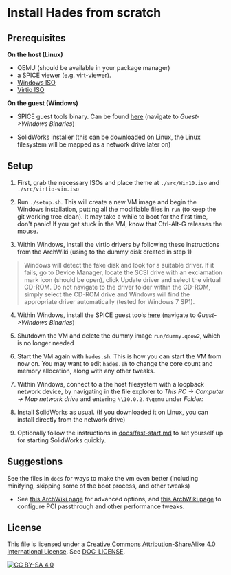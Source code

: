 # Install Hades from scratch

## Prerequisites

**On the host (Linux)**

- QEMU (should be available in your package manager)
- a SPICE viewer (e.g. virt-viewer).
- [Windows
   ISO](https://www.microsoft.com/en-gb/software-download/windows10ISO),
- [Virtio ISO](https://github.com/virtio-win/virtio-win-pkg-scripts)

**On the guest (Windows)**

- SPICE guest tools binary. Can be found
  [here](https://www.spice-space.org/download.html) (navigate to
  *Guest->Windows Binaries*)

- SolidWorks installer (this can be downloaded on Linux, the Linux filesystem
  will be mapped as a network drive later on)

## Setup

1. First, grab the necessary ISOs and place theme at `./src/Win10.iso` and
   `./src/virtio-win.iso`

2. Run `./setup.sh`. This will create a new VM image and begin the Windows
   installation, putting all the modifiable files in `run` (to keep the git
   working tree clean). It may take a while to boot for the first time, don't
   panic! If you get stuck in the VM, know that Ctrl-Alt-G releases the mouse.

3. Within Windows, install the virtio drivers by following these instructions
   from the ArchWiki (using to the dummy disk created in step 1)

> Windows will detect the fake disk and look for a suitable driver. If it
> fails, go to Device Manager, locate the SCSI drive with an exclamation mark
> icon (should be open), click Update driver and select the virtual CD-ROM. Do
> not navigate to the driver folder within the CD-ROM, simply select the CD-ROM
> drive and Windows will find the appropriate driver automatically (tested for
> Windows 7 SP1).

4. Within Windows, install the SPICE guest tools
   [here](https://www.spice-space.org/download.html) (navigate to
   *Guest->Windows Binaries*)

5. Shutdown the VM and delete the dummy image `run/dummy.qcow2`, which is no
   longer needed

6. Start the VM again with `hades.sh`. This is how you
   can start the VM from now on. You may want to edit `hades.sh` to change
   the core count and memory allocation, along with any other tweaks.

7. Within Windows, connect to a the host filesystem with a loopback network
   device, by navigating in the file explorer to *This PC -> Computer -> Map
   network drive* and entering `\\10.0.2.4\qemu` under *Folder:*

8. Install SolidWorks as usual. (If you downloaded it on Linux, you can install
   directly from the network drive)

9. Optionally follow the instructions in
   [docs/fast-start.md](docs/fast-start.md) to set yourself up for starting
   SolidWorks quickly.

## Suggestions

See the files in `docs` for ways to make the vm even better (including
minifying, skipping some of the boot process, and other tweaks)

- See [this ArchWiki page](https://wiki.archlinux.org/index.php/QEMU) for
  advanced options, and [this ArchWiki
  page](https://wiki.archlinux.org/index.php/PCI_passthrough_via_OVMF) to
  configure PCI passthrough and other performance tweaks.

## License

This file is licensed under a
[Creative Commons Attribution-ShareAlike 4.0 International License][cc-by-sa].
See [DOC_LICENSE](../DOC_LICENSE).

[![CC BY-SA 4.0][cc-by-sa-image]][cc-by-sa]

[cc-by-sa]: http://creativecommons.org/licenses/by-sa/4.0/
[cc-by-sa-image]: https://licensebuttons.net/l/by-sa/4.0/88x31.png
